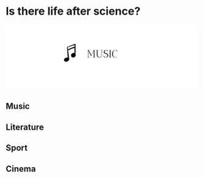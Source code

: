 # Is there life after science?

![This is an image](assets/MUSIC.png)
## Music


## Literature


## Sport


## Cinema


